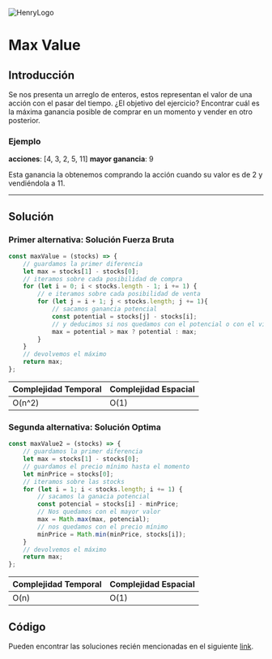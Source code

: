 ![HenryLogo](https://d31uz8lwfmyn8g.cloudfront.net/Assets/logo-henry-white-lg.png)

# Max Value

## Introducción

Se nos presenta un arreglo de enteros, estos representan el valor de una acción con el pasar del tiempo. ¿El objetivo del ejercicio? Encontrar cuál es la máxima ganancia posible de comprar en un momento y vender en otro posterior.

### Ejemplo

**acciones**: [4, 3, 2, 5, 11]
**mayor ganancia**: 9

Esta ganancia la obtenemos comprando la acción cuando su valor es de 2 y vendiéndola a 11.

---

## Solución

### Primer alternativa: Solución Fuerza Bruta

```javascript
const maxValue = (stocks) => {
    // guardamos la primer diferencia
    let max = stocks[1] - stocks[0];
    // iteramos sobre cada posibilidad de compra
    for (let i = 0; i < stocks.length - 1; i += 1) {
        // e iteramos sobre cada posibilidad de venta
        for (let j = i + 1; j < stocks.length; j += 1){
            // sacamos ganancia potencial
            const potential = stocks[j] - stocks[i];
            // y deducimos si nos quedamos con el potencial o con el viejo máximo      
            max = potential > max ? potential : max;    
        }  
    }
    // devolvemos el máximo
    return max;
};
```

Complejidad Temporal | Complejidad Espacial
--|--
O(n^2)|O(1)

### Segunda alternativa: Solución Optima

```javascript
const maxValue2 = (stocks) => {
    // guardamos la primer diferencia
    let max = stocks[1] - stocks[0];
    // guardamos el precio mínimo hasta el momento
    let minPrice = stocks[0];
    // iteramos sobre las stocks
    for (let i = 1; i < stocks.length; i += 1) {
        // sacamos la ganacia potencial
        const potencial = stocks[i] - minPrice;
        // Nos quedamos con el mayor valor    
        max = Math.max(max, potencial);
        // nos quedamos con el precio mínimo    
        minPrice = Math.min(minPrice, stocks[i]);
    }
    // devolvemos el máximo
    return max;
};
```

Complejidad Temporal | Complejidad Espacial
--|--
O(n)|O(1)

## Código

Pueden encontrar las soluciones recién mencionadas en el siguiente [link](https://repl.it/JjYI).
